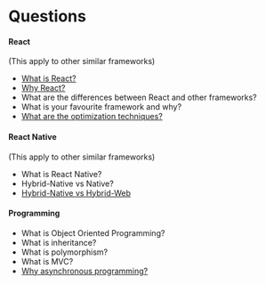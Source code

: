 # Questions

#### React

(This apply to other similar frameworks)

- [What is React?](https://github.com/wnyao/learning-notes/blob/master/javascript/react/about-react.md)
- [Why React?](https://github.com/wnyao/learning-notes/blob/master/javascript/react/about-react.md)
- What are the differences between React and other frameworks?
- What is your favourite framework and why?
- [What are the optimization techniques?](https://github.com/wnyao/learning-notes/blob/master/javascript/react/optimization.md)

#### React Native

(This apply to other similar frameworks)

- What is React Native?
- Hybrid-Native vs Native?
- [Hybrid-Native vs Hybrid-Web](https://ionicframework.com/resources/articles/ionic-vs-react-native-a-comparison-guide)


#### Programming

- What is Object Oriented Programming?
- What is inheritance?
- What is polymorphism?
- What is MVC?
- [Why asynchronous programming?](https://nodesource.com/blog/why-asynchronous)
